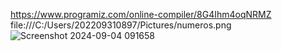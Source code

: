 https://www.programiz.com/online-compiler/8G4Ihm4oqNRMZ
file:///C:/Users/202209310897/Pictures/numeros.png![Screenshot 2024-09-04 091658](https://github.com/user-attachments/assets/f95fcf00-bb8d-4f62-ba2e-c34369753fdb)

